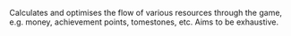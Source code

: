 Calculates and optimises the flow of various resources through the game, e.g. money, achievement points, tomestones, etc. Aims to be exhaustive.